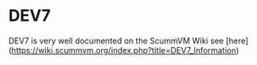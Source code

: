 # DEV7
DEV7 is very well documented on the ScummVM Wiki see [here] (https://wiki.scummvm.org/index.php?title=DEV7_Information) 
